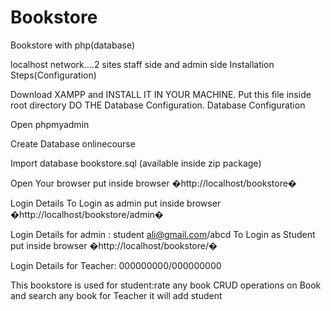 # Bookstore
Bookstore with php(database)

localhost network....2 sites staff side and admin side Installation Steps(Configuration)

Download XAMPP and INSTALL IT IN YOUR MACHINE.
Put this file inside root directory
DO THE Database Configuration.
Database Configuration

Open phpmyadmin

Create Database onlinecourse

Import database bookstore.sql (available inside zip package)

Open Your browser put inside browser �http://localhost/bookstore�

Login Details To Login as admin put inside browser �http://localhost/bookstore/admin�

Login Details for admin : student ali@gmail.com/abcd To Login as Student put inside browser �http://localhost/bookstore/�

Login Details for Teacher: 000000000/000000000

This bookstore is used 
for student:rate any book CRUD operations on Book and search any book 
for Teacher it will add student 
